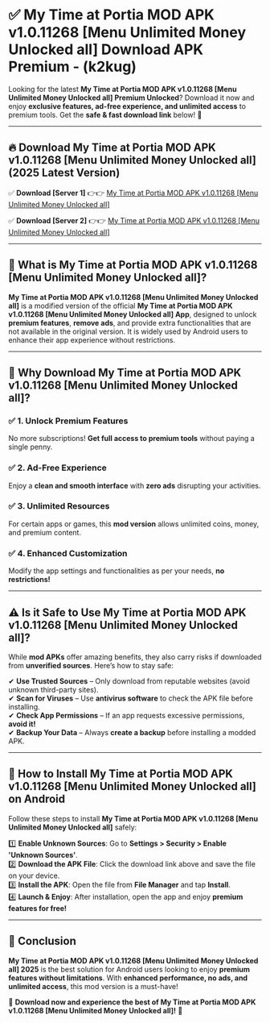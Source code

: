 
# ✅ My Time at Portia MOD APK v1.0.11268 [Menu Unlimited Money Unlocked all] Download APK Premium -  (k2kug) 

Looking for the latest **My Time at Portia MOD APK v1.0.11268 [Menu Unlimited Money Unlocked all] Premium Unlocked**? Download it now and enjoy **exclusive features, ad-free experience, and unlimited access** to premium tools. Get the **safe & fast download link** below! 🚀

---

## 🔥 Download My Time at Portia MOD APK v1.0.11268 [Menu Unlimited Money Unlocked all] (2025 Latest Version)

✅ **Download [Server 1]** 👉👉 [My Time at Portia MOD APK v1.0.11268 [Menu Unlimited Money Unlocked all] ](https://apkcomod.com?title=My_Time_at_Portia_MOD_APK_v1.0.11268_[Menu_Unlimited_Money_Unlocked_all])  

✅ **Download [Server 2]** 👉👉 [My Time at Portia MOD APK v1.0.11268 [Menu Unlimited Money Unlocked all] ](https://apkcomod.com?title=My_Time_at_Portia_MOD_APK_v1.0.11268_[Menu_Unlimited_Money_Unlocked_all])  


---

## 📌 What is My Time at Portia MOD APK v1.0.11268 [Menu Unlimited Money Unlocked all]?

**My Time at Portia MOD APK v1.0.11268 [Menu Unlimited Money Unlocked all]** is a modified version of the official **My Time at Portia MOD APK v1.0.11268 [Menu Unlimited Money Unlocked all] App**, designed to unlock **premium features**, **remove ads**, and provide extra functionalities that are not available in the original version. It is widely used by Android users to enhance their app experience without restrictions.

---

## 🌟 Why Download My Time at Portia MOD APK v1.0.11268 [Menu Unlimited Money Unlocked all]?

### ✅ 1. Unlock Premium Features
No more subscriptions! **Get full access to premium tools** without paying a single penny.

### ✅ 2. Ad-Free Experience
Enjoy a **clean and smooth interface** with **zero ads** disrupting your activities.

### ✅ 3. Unlimited Resources
For certain apps or games, this **mod version** allows unlimited coins, money, and premium content.

### ✅ 4. Enhanced Customization
Modify the app settings and functionalities as per your needs, **no restrictions!**

---

## ⚠️ Is it Safe to Use My Time at Portia MOD APK v1.0.11268 [Menu Unlimited Money Unlocked all]?

While **mod APKs** offer amazing benefits, they also carry risks if downloaded from **unverified sources**. Here’s how to stay safe:

✔ **Use Trusted Sources** – Only download from reputable websites (avoid unknown third-party sites).  
✔ **Scan for Viruses** – Use **antivirus software** to check the APK file before installing.  
✔ **Check App Permissions** – If an app requests excessive permissions, **avoid it!**  
✔ **Backup Your Data** – Always **create a backup** before installing a modded APK.

---

## 📲 How to Install My Time at Portia MOD APK v1.0.11268 [Menu Unlimited Money Unlocked all] on Android

Follow these steps to install **My Time at Portia MOD APK v1.0.11268 [Menu Unlimited Money Unlocked all]** safely:

1️⃣ **Enable Unknown Sources**: Go to **Settings > Security > Enable 'Unknown Sources'**.  
2️⃣ **Download the APK File**: Click the download link above and save the file on your device.  
3️⃣ **Install the APK**: Open the file from **File Manager** and tap **Install**.  
4️⃣ **Launch & Enjoy**: After installation, open the app and enjoy **premium features for free!**

---

## 🚀 Conclusion

**My Time at Portia MOD APK v1.0.11268 [Menu Unlimited Money Unlocked all] 2025** is the best solution for Android users looking to enjoy **premium features without limitations**. With **enhanced performance, no ads, and unlimited access**, this mod version is a must-have!

🔻 **Download now and experience the best of My Time at Portia MOD APK v1.0.11268 [Menu Unlimited Money Unlocked all]!** 🔻

